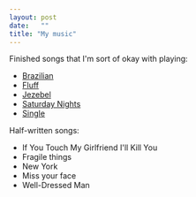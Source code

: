 ```yaml
---
layout: post
date:   ""
title: "My music"
---
```


Finished songs that I'm sort of okay with playing:

- [Brazilian](brazilian)
- [Fluff](fluff)
- [Jezebel](jezebel)
- [Saturday Nights](saturday-nights)
- [Single](single)

Half-written songs:

- If You Touch My Girlfriend I'll Kill You
- Fragile things
- New York
- Miss your face
- Well-Dressed Man

